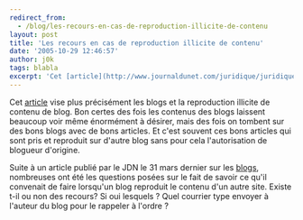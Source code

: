 ```yaml
---
redirect_from:
  - /blog/les-recours-en-cas-de-reproduction-illicite-de-contenu
layout: post
title: 'Les recours en cas de reproduction illicite de contenu'
date: '2005-10-29 12:46:57'
author: j0k
tags: blabla
excerpt: 'Cet [article](http://www.journaldunet.com/juridique/juridique051025.shtml) vise plus précisément les blogs et la reproduction illicite de contenu de blog. Bon certes des fois les contenus des blogs laissent beaucoup voir même énormément à désirer, mais des fois on tombent sur des bons blogs avec de bons articles. Et c''est souvent ces bons articles qui sont pris et      ...'
---
```


Cet [article](http://www.journaldunet.com/juridique/juridique051025.shtml) vise plus précisément les blogs et la reproduction illicite de contenu de blog. Bon certes des fois les contenus des blogs laissent beaucoup voir même énormément à désirer, mais des fois on tombent sur des bons blogs avec de bons articles. Et c'est souvent ces bons articles qui sont pris et reproduit sur d'autre blog sans pour cela l'autorisation de blogueur d'origine.

Suite à un article publié par le JDN le 31 mars dernier sur les [blogs](http://www.journaldunet.com/juridique/juridique050331.shtml), nombreuses ont été les questions posées sur le fait de savoir ce qu'il convenait de faire lorsqu'un blog reproduit le contenu d'un autre site. Existe t-il ou non des recours? Si oui lesquels ? Quel courrier type envoyer à l'auteur du blog pour le rappeler à l'ordre ?

